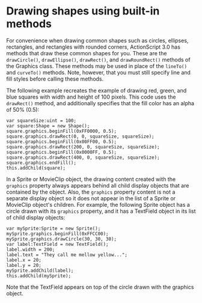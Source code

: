 # Drawing shapes using built-in methods

<div>

For convenience when drawing common shapes such as circles, ellipses,
rectangles, and rectangles with rounded corners, ActionScript 3.0 has methods
that draw these common shapes for you. These are the `drawCircle()`,
`drawEllipse()`, `drawRect()`, and `drawRoundRect()` methods of the Graphics
class. These methods may be used in place of the `lineTo()` and `curveTo()`
methods. Note, however, that you must still specify line and fill styles before
calling these methods.

The following example recreates the example of drawing red, green, and blue
squares with width and height of 100 pixels. This code uses the `drawRect()`
method, and additionally specifies that the fill color has an alpha of 50%
(0.5):

    var squareSize:uint = 100;
    var square:Shape = new Shape();
    square.graphics.beginFill(0xFF0000, 0.5);
    square.graphics.drawRect(0, 0, squareSize, squareSize);
    square.graphics.beginFill(0x00FF00, 0.5);
    square.graphics.drawRect(200, 0, squareSize, squareSize);
    square.graphics.beginFill(0x0000FF, 0.5);
    square.graphics.drawRect(400, 0, squareSize, squareSize);
    square.graphics.endFill();
    this.addChild(square);

In a Sprite or MovieClip object, the drawing content created with the `graphics`
property always appears behind all child display objects that are contained by
the object. Also, the `graphics` property content is not a separate display
object so it does not appear in the list of a Sprite or MovieClip object's
children. For example, the following Sprite object has a circle drawn with its
`graphics` property, and it has a TextField object in its list of child display
objects:

    var mySprite:Sprite = new Sprite();
    mySprite.graphics.beginFill(0xFFCC00);
    mySprite.graphics.drawCircle(30, 30, 30);
    var label:TextField = new TextField();
    label.width = 200;
    label.text = "They call me mellow yellow...";
    label.x = 20;
    label.y = 20;
    mySprite.addChild(label);
    this.addChild(mySprite);

Note that the TextField appears on top of the circle drawn with the graphics
object.

</div>
